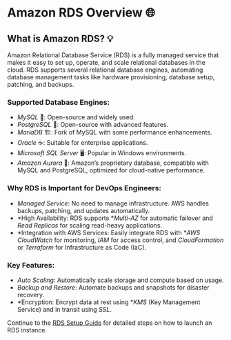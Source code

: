 # Amazon RDS Overview 🌐

## What is Amazon RDS? 💡
Amazon Relational Database Service (RDS) is a fully managed service that makes it easy to set up, operate, and scale relational databases in the cloud. RDS supports several relational database engines, automating database management tasks like hardware provisioning, database setup, patching, and backups.

### Supported Database Engines:
- *MySQL* 🐬: Open-source and widely used.
- *PostgreSQL* 🐘: Open-source with advanced features.
- *MariaDB* 🏗️: Fork of MySQL with some performance enhancements.
- *Oracle* ☕: Suitable for enterprise applications.
- *Microsoft SQL Server* 🖥️: Popular in Windows environments.
- *Amazon Aurora* 🚀: Amazon’s proprietary database, compatible with MySQL and PostgreSQL, optimized for cloud-native performance.

### Why RDS is Important for DevOps Engineers:
- *Managed Service*: No need to manage infrastructure. AWS handles backups, patching, and updates automatically.
- *High Availability: RDS supports **Multi-AZ* for automatic failover and *Read Replicas* for scaling read-heavy applications.
- *Integration with AWS Services: Easily integrate RDS with **AWS CloudWatch* for monitoring, *IAM* for access control, and *CloudFormation* or *Terraform* for Infrastructure as Code (IaC).

### Key Features:
- *Auto Scaling*: Automatically scale storage and compute based on usage.
- *Backup and Restore*: Automate backups and snapshots for disaster recovery.
- *Encryption: Encrypt data at rest using **KMS* (Key Management Service) and in transit using *SSL*.

Continue to the [RDS Setup Guide](./RDS_Setup_Guide.md) for detailed steps on how to launch an RDS instance.